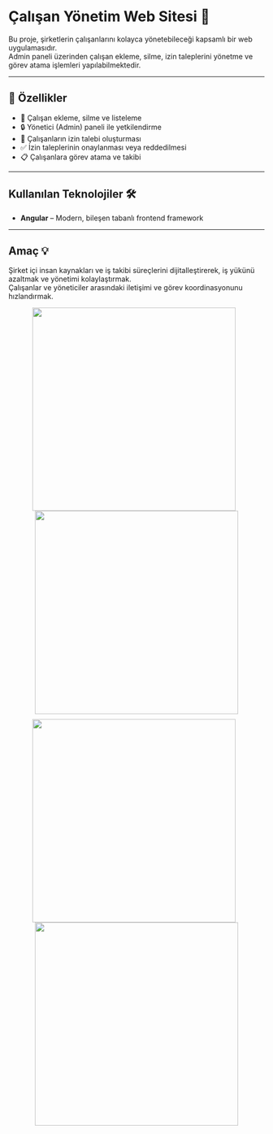 # Çalışan Yönetim Web Sitesi 🏢

Bu proje, şirketlerin çalışanlarını kolayca yönetebileceği kapsamlı bir web uygulamasıdır.  
Admin paneli üzerinden çalışan ekleme, silme, izin taleplerini yönetme ve görev atama işlemleri yapılabilmektedir.

---

## 🚀 Özellikler

- 👥 Çalışan ekleme, silme ve listeleme  
- 🔒 Yönetici (Admin) paneli ile yetkilendirme  
- 📝 Çalışanların izin talebi oluşturması  
- ✅ İzin taleplerinin onaylanması veya reddedilmesi  
- 📋 Çalışanlara görev atama ve takibi  
---

## Kullanılan Teknolojiler 🛠️

- **Angular** – Modern, bileşen tabanlı frontend framework  

---

## Amaç 💡

Şirket içi insan kaynakları ve iş takibi süreçlerini dijitalleştirerek, iş yükünü azaltmak ve yönetimi kolaylaştırmak.  
Çalışanlar ve yöneticiler arasındaki iletişimi ve görev koordinasyonunu hızlandırmak.



<div align="center">
  <img src="![Ekran görüntüsü 2025-06-03 170817](https://github.com/user-attachments/assets/155509cb-0f86-4e3f-a119-ea78821359c0)
" width="400" style="margin-right:10px;" />
  <img src="![Ekran görüntüsü 2025-06-03 170823](https://github.com/user-attachments/assets/884151c2-56b7-44ad-bb81-a3d9ca488cfa)
" width="400" />
</div>

<div align="center" style="margin-top:10px;">
  <img src="![Ekran görüntüsü 2025-06-03 170837](https://github.com/user-attachments/assets/28cb72b3-b692-41d2-bc26-82c59dd5f282)
" width="400" style="margin-right:10px;" />
  <img src="![Ekran görüntüsü 2025-06-03 170841](https://github.com/user-attachments/assets/57fb9d00-6c97-43aa-9865-8d31666d6c4e)
" width="400" />
</div>


